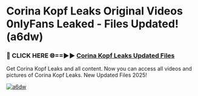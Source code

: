 # Corina Kopf Leaks Original Videos 0nlyFans Leaked - Files Updated! (a6dw)

<h3>🔴 CLICK HERE 🌐==►► <a href="https://tinyurl.com/2jnfzry5" rel="nofollow">Corina Kopf Leaks Updated Files</a></h3>

Get Corina Kopf Leaks and all content. Now you can access all videos and pictures of Corina Kopf Leaks. New Updated Files 2025!

[![a6dw](https://i.imgur.com/GyGTBgg.gif)](https://tinyurl.com/2jnfzry5)
